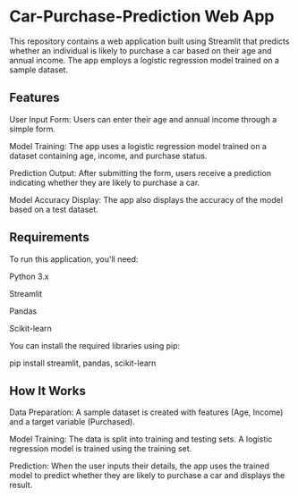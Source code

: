 # Car-Purchase-Prediction Web App

This repository contains a web application built using Streamlit that predicts whether an individual is likely to purchase a car based on their age and annual income. The app employs a logistic regression model trained on a sample dataset.

Features
---
User Input Form: Users can enter their age and annual income through a simple form.

Model Training: The app uses a logistic regression model trained on a dataset containing age, income, and purchase status.

Prediction Output: After submitting the form, users receive a prediction indicating whether they are likely to purchase a car.

Model Accuracy Display: The app also displays the accuracy of the model based on a test dataset.

Requirements
---
To run this application, you'll need:

Python 3.x

Streamlit

Pandas

Scikit-learn

You can install the required libraries using pip:

pip install streamlit, pandas, scikit-learn

How It Works
---
Data Preparation: A sample dataset is created with features (Age, Income) and a target variable (Purchased).

Model Training: The data is split into training and testing sets. A logistic regression model is trained using the training set.

Prediction: When the user inputs their details, the app uses the trained model to predict whether they are likely to purchase a car and displays the result.
